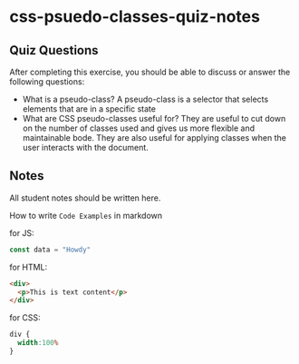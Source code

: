 # css-psuedo-classes-quiz-notes

## Quiz Questions

After completing this exercise, you should be able to discuss or answer the following questions:

- What is a pseudo-class?
A pseudo-class is a selector that selects elements that are in a specific state
- What are CSS pseudo-classes useful for?
They are useful to cut down on the number of classes used and gives us more flexible and maintainable bode. They are also useful for applying classes when the user interacts with the document.

## Notes

All student notes should be written here.


How to write `Code Examples` in markdown

for JS:
```javascript
const data = "Howdy"
```

for HTML:
```html
<div>
  <p>This is text content</p>
</div>
```

for CSS:
```css
div {
  width:100%
}
```
